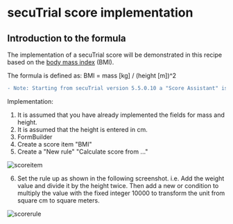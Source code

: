 # secuTrial score implementation

Introduction to the formula
------

The implementation of a secuTrial score will be demonstrated in this recipe based on the [body mass index](https://en.wikipedia.org/wiki/Body_mass_index) (BMI). 

The formula is defined as:
BMI = mass [kg] / (height [m])^2

```diff
- Note: Starting from secuTrial version 5.5.0.10 a "Score Assistant" is available.
```
Implementation:
1. It is assumed that you have already implemented the fields for mass and height. 
2. It is assumed that the height is entered in cm.
3. FormBuilder
4. Create a score item "BMI"
5. Create a "New rule" "Calculate score from ..."

![scoreitem](https://github.com/SwissClinicalTrialOrganisation/DM_secuTrial_recipes/blob/master/score_calculation/fig/score_item_bmi.png)

6. Set the rule up as shown in the following screenshot. i.e. Add the weight value and divide it by the height twice. Then add a new or condition to multiply the value with the fixed integer 10000 to transform the unit from square cm to square meters.

![scorerule](https://github.com/SwissClinicalTrialOrganisation/DM_secuTrial_recipes/blob/master/score_calculation/fig/calculate_score_from.png)
